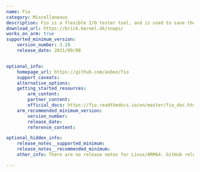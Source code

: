 ```yaml
---
name: Fio
category: Miscellaneous
description: Fio is a flexible I/O tester tool, and is used to save the hassle of writing special test case programs.
download_url: https://brick.kernel.dk/snaps/
works_on_arm: true
supported_minimum_version:
    version_number: 3.28
    release_date: 2021/09/08


optional_info:
    homepage_url: https://github.com/axboe/fio
    support_caveats:
    alternative_options:
    getting_started_resources:
        arm_content:
        partner_content:
        official_docs: https://fio.readthedocs.io/en/master/fio_doc.html#building
    arm_recommended_minimum_version:
        version_number:
        release_date:
        reference_content:

optional_hidden_info:
    release_notes__supported_minimum:
    release_notes__recommended_minimum:
    other_info: There are no release notes for Linux/ARM64. GitHub releases roll out msi for x86 and x64 only. However, fio can be built and installed from source from version 3.28 and above. The installation is verified with "fio --version". Before version 3.28, build fails commonly on both ARM64 and AMD64 to find linux/raw.h file.

---
```

